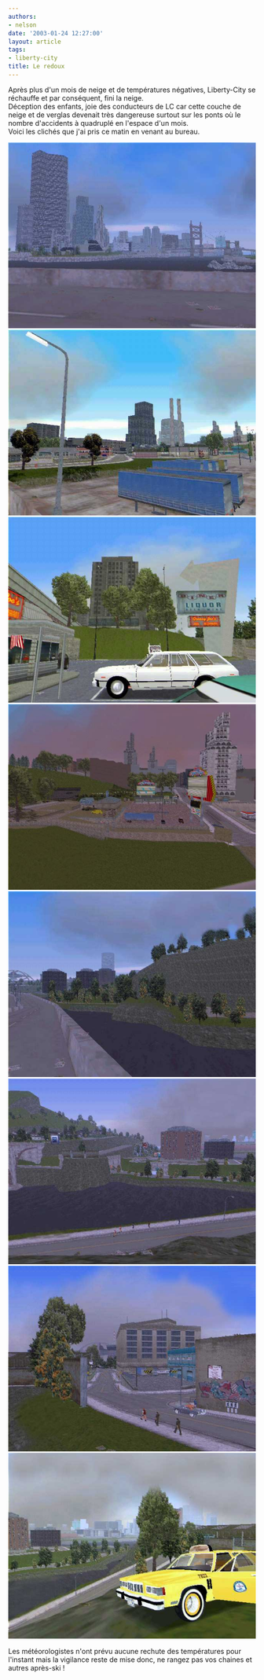 ```yaml
---
authors:
- nelson
date: '2003-01-24 12:27:00'
layout: article
tags:
- liberty-city
title: Le redoux
---
```



Après plus d'un mois de neige et de températures négatives, Liberty-City se réchauffe et par conséquent, fini la neige.  
Déception des enfants, joie des conducteurs de LC car cette couche de neige et de verglas devenait très dangereuse surtout sur les ponts où le nombre d'accidents à quadruplé en l'espace d'un mois.  
Voici les clichés que j'ai pris ce matin en venant au bureau.

![](/content/images/2016/07/Degel2.jpg)
![](/content/images/2016/07/Degel3.jpg)
![](/content/images/2016/07/Degel4.jpg)
![](/content/images/2016/07/Degel5.jpg)
![](/content/images/2016/07/Degel6.jpg)
![](/content/images/2016/07/Degel7.jpg)
![](/content/images/2016/07/Degel8.jpg)
![](/content/images/2016/07/Degel9.jpg)

Les météorologistes n'ont prévu aucune rechute des températures pour l'instant mais la vigilance reste de mise donc, ne rangez pas vos chaines et autres après-ski !
